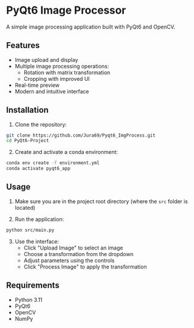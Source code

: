# PyQt6 Image Processor

A simple image processing application built with PyQt6 and OpenCV.

## Features

- Image upload and display
- Multiple image processing operations:
  - Rotation with matrix transformation
  - Cropping with improved UI
- Real-time preview
- Modern and intuitive interface

## Installation

1. Clone the repository:
```bash
git clone https://github.com/Jura69/Pyqt6_ImgProcess.git
cd PyQt6-Project
```

2. Create and activate a conda environment:
```bash
conda env create -f environment.yml
conda activate pyqt6_app
```

## Usage

1. Make sure you are in the project root directory (where the `src` folder is located)

2. Run the application:
```bash
python src/main.py
```

3. Use the interface:
   - Click "Upload Image" to select an image
   - Choose a transformation from the dropdown
   - Adjust parameters using the controls
   - Click "Process Image" to apply the transformation

## Requirements

- Python 3.11
- PyQt6
- OpenCV
- NumPy

